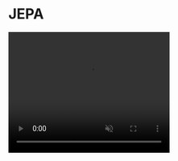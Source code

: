 # JEPA

<!--
## Convolutional Autoencoder
learn to recreate mnist image using convolutional autoencoder<br />
model size is significantly smaller than the naive MLP autoencoder<br />
#### [Open `conv_autoencoder.ipynb` in Google Colab](https://colab.research.google.com/github/eisbetterthanpi/pytorch/blob/master/procgen_jepa.ipynb)
<div align="center">
  <div>&nbsp;</div>
  <img src="resources/og4.png" width="200"/> 
  <img src="resources/convt4.png" width="200"/> 
  <img src="resources/upsample4.png" width="200"/> 
  <div align="center">original | conv transpose | conv upsample </div>
</div>
-->


<video width="320" height="240" autoplay loop muted>
  <source src="resources/not_luck.mp4" type="video/mp4" />
<!--   <source src="movie.ogg" type="video/ogg" /> -->
<!--   Your browser does not support the video tag. -->
</video>

